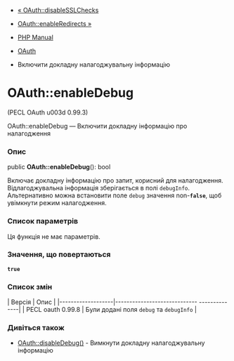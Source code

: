 - [« OAuth::disableSSLChecks](oauth.disablesslchecks.md)
- [OAuth::enableRedirects »](oauth.enableredirects.md)

- [PHP Manual](index.md)
- [OAuth](class.oauth.md)
- Включити докладну налагоджувальну інформацію

# OAuth::enableDebug

(PECL OAuth u003d 0.99.3)

OAuth::enableDebug — Включити докладну інформацію про налагодження

### Опис

public **OAuth::enableDebug**(): bool

Включає докладну інформацію про запит, корисний для налагодження.
Відлагоджувальна інформація зберігається в полі `debugInfo`. Альтернативно можна
встановити поле `debug` значення non-**`false`**, щоб увімкнути режим
налагодження.

### Список параметрів

Ця функція не має параметрів.

### Значення, що повертаються

**`true`**

### Список змін

| Версія | Опис |
|-------------------|----------------------------- --------------|
| PECL oauth 0.99.8 | Були додані поля `debug` та `debugInfo` |

### Дивіться також

- [OAuth::disableDebug()](oauth.disabledebug.md) - Вимкнути
докладну налагоджувальну інформацію
